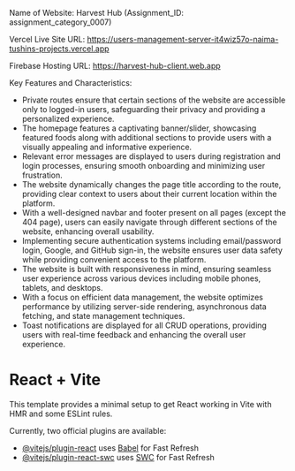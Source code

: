 Name of Website: Harvest Hub (Assignment_ID: assignment_category_0007)

Vercel Live Site URL: https://users-management-server-it4wiz57o-naima-tushins-projects.vercel.app

Firebase Hosting URL: https://harvest-hub-client.web.app


Key Features and Characteristics: 

- Private routes ensure that certain sections of the website are accessible only to logged-in users, safeguarding their privacy and providing a personalized experience.
- The homepage features a captivating banner/slider, showcasing featured foods along with additional sections to provide users with a visually appealing and informative experience.
- Relevant error messages are displayed to users during registration and login processes, ensuring smooth onboarding and minimizing user frustration.
- The website dynamically changes the page title according to the route, providing clear context to users about their current location within the platform.
- With a well-designed navbar and footer present on all pages (except the 404 page), users can easily navigate through different sections of the website, enhancing overall usability.
- Implementing secure authentication systems including email/password login, Google, and GitHub sign-in, the website ensures user data safety while providing convenient access to the platform.
- The website is built with responsiveness in mind, ensuring seamless user experience across various devices including mobile phones, tablets, and desktops.
- With a focus on efficient data management, the website optimizes performance by utilizing server-side rendering, asynchronous data fetching, and state management techniques.
- Toast notifications are displayed for all CRUD operations, providing users with real-time feedback and enhancing the overall user experience.


# React + Vite

This template provides a minimal setup to get React working in Vite with HMR and some ESLint rules.

Currently, two official plugins are available:

- [@vitejs/plugin-react](https://github.com/vitejs/vite-plugin-react/blob/main/packages/plugin-react/README.md) uses [Babel](https://babeljs.io/) for Fast Refresh
- [@vitejs/plugin-react-swc](https://github.com/vitejs/vite-plugin-react-swc) uses [SWC](https://swc.rs/) for Fast Refresh
